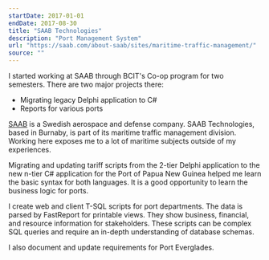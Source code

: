 ```yaml
---
startDate: 2017-01-01
endDate: 2017-08-30
title: "SAAB Technologies"
description: "Port Management System"
url: "https://saab.com/about-saab/sites/maritime-traffic-management/"
source: ""
---
```


I started working at SAAB through BCIT's Co-op program for two semesters. There are two major projects there:

* Migrating legacy Delphi application to C#
* Reports for various ports

[SAAB](https://saab.com/) is a Swedish aerospace and defense company. SAAB Technologies, based in Burnaby, is part of its maritime traffic management division. Working here exposes me to a lot of maritime subjects outside of my experiences.

Migrating and updating tariff scripts from the 2-tier Delphi application to the new n-tier C# application for the Port of Papua New Guinea helped me learn the basic syntax for both languages. It is a good opportunity to learn the business logic for ports.

I create web and client T-SQL scripts for port departments. The data is parsed by FastReport for printable views. They show business, financial, and resource information for stakeholders. These scripts can be complex SQL queries and require an in-depth understanding of database schemas.

I also document and update requirements for Port Everglades.
